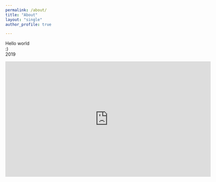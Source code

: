 ```yaml
---
permalink: /about/
title: "About"
layout: "single"
author_profile: true

---
```


Hello world   
:)  
2019  

<iframe width="640" height="360" src="https://www.youtube.com/watch?v=G7oykoQztEs" frameborder="0" gesture="media" allowfullscreen=""></iframe>